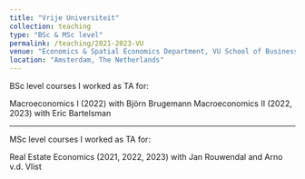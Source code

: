 ```yaml
---
title: "Vrije Universiteit"
collection: teaching
type: "BSc & MSc level"
permalink: /teaching/2021-2023-VU
venue: "Economics & Spatial Economics Department, VU School of Business and Economics"
location: "Amsterdam, The Netherlands"
---
```


BSc level courses I worked as TA for:

Macroeconomics I (2022) with Björn Brugemann
Macroeconomics II (2022, 2023) with Eric Bartelsman

---

MSc level courses I worked as TA for:

Real Estate Economics (2021, 2022, 2023) with Jan Rouwendal and Arno v.d. Vlist
